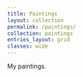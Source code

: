 ```yaml
---
title: Paintings
layout: collection
permalink: /paintings/
collection: paintings
entries_layout: grid
classes: wide
---
```


My paintings.